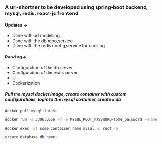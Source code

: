 ### A url-shortner to be developed using spring-boot backend, mysql, redis, react-js frontend

#### Updates -> 
- Done with url modelling
- Done with the db repo,service
- Done with the redis config,service for caching

#### Pending->
- Configuration of the db server
- Configuration of the redis server
- UI
- Dockerization

##### Pull the mysql docker image, create container with custom configurations, login to the mysql container, create a db
```bash
docker pull mysql:latest

docker run -p 3306:3306 -d -e MYSQL_ROOT_PASSWORD=some_password --name some_container_name mysql:latest

docker exec -it some_container_name mysql -u root -p

create database db_name;
